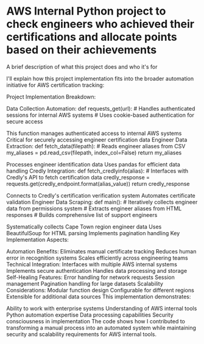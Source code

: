 
# AWS Internal Python project to check engineers who achieved their certifications and allocate points based on their achievements

A brief description of what this project does and who it's for

I'll explain how this project implementation fits into the broader automation initiative for AWS certification tracking:

Project Implementation Breakdown:

Data Collection Automation:
def requests_get(url):
    # Handles authenticated sessions for internal AWS systems
    # Uses cookie-based authentication for secure access

This function manages authenticated access to internal AWS systems
Critical for securely accessing engineer certification data
Engineer Data Extraction:
def fetch_data(filepath):
    # Reads engineer aliases from CSV
    my_aliases = pd.read_csv(filepath, index_col=False)
    return my_aliases

Processes engineer identification data
Uses pandas for efficient data handling
Credly Integration:
def fetch_credlyinfo(alias):
    # Interfaces with Credly's API to fetch certification data
    credly_response = requests.get(credly_endpoint.format(alias_value))
    return credly_response

Connects to Credly's certification verification system
Automates certificate validation
Engineer Data Scraping:
def main():
    # Iteratively collects engineer data from permissions system
    # Extracts engineer aliases from HTML responses
    # Builds comprehensive list of support engineers

Systematically collects Cape Town region engineer data
Uses BeautifulSoup for HTML parsing
Implements pagination handling
Key Implementation Aspects:

Automation Benefits:
Eliminates manual certificate tracking
Reduces human error in recognition systems
Scales efficiently across engineering teams
Technical Integration:
Interfaces with multiple AWS internal systems
Implements secure authentication
Handles data processing and storage
Self-Healing Features:
Error handling for network requests
Session management
Pagination handling for large datasets
Scalability Considerations:
Modular function design
Configurable for different regions
Extensible for additional data sources
This implementation demonstrates:

Ability to work with enterprise systems
Understanding of AWS internal tools
Python automation expertise
Data processing capabilities
Security consciousness in implementation
The code shows how I contributed to transforming a manual process into an automated system while maintaining security and scalability requirements for AWS internal tools.